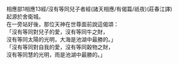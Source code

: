相應部1相應13經/沒有等同兒子者經(諸天相應/有偈篇/祇夜)(莊春江譯)  
起源於舍衛城。  
在一旁站好後，那位天神在世尊面前說這偈頌：  
「沒有等同對兒子的愛，沒有等同牛之財，  
沒有等同太陽的光明，大海是池湖中最勝的。」  
「沒有等同對自我的愛，沒有等同穀物之財，  
沒有等同慧的光明，雨是池湖中最勝的。」  
  
  
